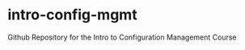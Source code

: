 intro-config-mgmt
=================

Github Repository for the Intro to Configuration Management Course
